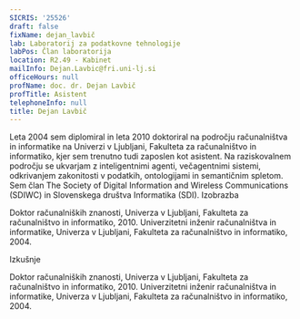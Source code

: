 ```yaml
---
SICRIS: '25526'
draft: false
fixName: dejan_lavbič
lab: Laboratorij za podatkovne tehnologije
labPos: Član laboratorija
location: R2.49 - Kabinet
mailInfo: Dejan.Lavbic@fri.uni-lj.si
officeHours: null
profName: doc. dr. Dejan Lavbič
profTitle: Asistent
telephoneInfo: null
title: Dejan Lavbič
---
```



Leta 2004 sem diplomiral in leta 2010 doktoriral na področju računalništva in informatike na Univerzi v Ljubljani, Fakulteta za računalništvo in informatiko, kjer sem trenutno tudi zaposlen kot asistent.
Na raziskovalnem področju se ukvarjam z inteligentnimi agenti, večagentnimi sistemi, odkrivanjem zakonitosti v podatkih, ontologijami in semantičnim spletom.
Sem član The Society of Digital Information and Wireless Communications (SDIWC) in Slovenskega društva Informatika (SDI).
Izobrazba

Doktor računalniških znanosti, Univerza v Ljubljani, Fakulteta za računalništvo in informatiko, 2010.
Univerzitetni inženir računalništva in informatike, Univerza v Ljubljani, Fakulteta za računalništvo in informatiko, 2004.

Izkušnje

Doktor računalniških znanosti, Univerza v Ljubljani, Fakulteta za računalništvo in informatiko, 2010.
Univerzitetni inženir računalništva in informatike, Univerza v Ljubljani, Fakulteta za računalništvo in informatiko, 2004.